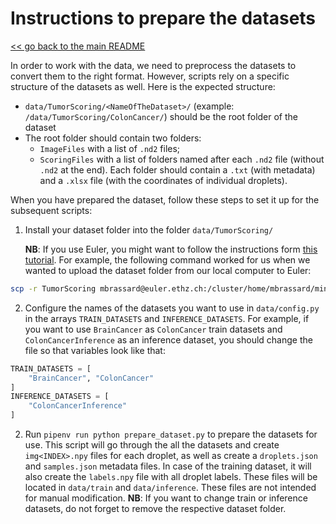 # Instructions to prepare the datasets
[<< go back to the main README](../README.md)

In order to work with the data, we need to preprocess the datasets to convert them to the right format. However, scripts rely on a specific structure of the datasets as well. Here is the expected structure:
- `data/TumorScoring/<NameOfTheDataset>/` (example: `/data/TumorScoring/ColonCancer/`) should be the root folder of the dataset
- The root folder should contain two folders: 
    - `ImageFiles` with a list of `.nd2` files;
    - `ScoringFiles` with a list of folders named after each `.nd2` file (without `.nd2` at the end). Each folder should contain a `.txt` (with metadata) and a `.xlsx` file (with the coordinates of individual droplets).

When you have prepared the dataset, follow these steps to set it up for the subsequent scripts:

1. Install your dataset folder into the folder `data/TumorScoring/`

    **NB**: If you use Euler, you might want to follow the instructions form [this tutorial](https://scicomp.ethz.ch/wiki/Storage_and_data_transfer). For example, the following command worked for us when we wanted to upload the dataset folder from our local computer to Euler: 
```bash
scp -r TumorScoring mbrassard@euler.ethz.ch:/cluster/home/mbrassard/mini-tumors/data/
```
2. Configure the names of the datasets you want to use in `data/config.py` in the arrays `TRAIN_DATASETS` and `INFERENCE_DATASETS`. For example, if you want to use `BrainCancer` as `ColonCancer` train datasets and `ColonCancerInference` as an inference dataset, you should change the file so that variables look like that:
```python
TRAIN_DATASETS = [
    "BrainCancer", "ColonCancer"
]
INFERENCE_DATASETS = [
    "ColonCancerInference"
]
```
2. Run `pipenv run python prepare_dataset.py` to prepare the datasets for use. This script will go through the all the datasets and create `img<INDEX>.npy` files for each droplet, as well as create a `droplets.json` and `samples.json` metadata files. In case of the training dataset, it will also create the `labels.npy` file with all droplet labels. These files will be located in `data/train` and `data/inference`. These files are not intended for manual modification. **NB**: If you want to change train or inference datasets, do not forget to remove the respective dataset folder.

